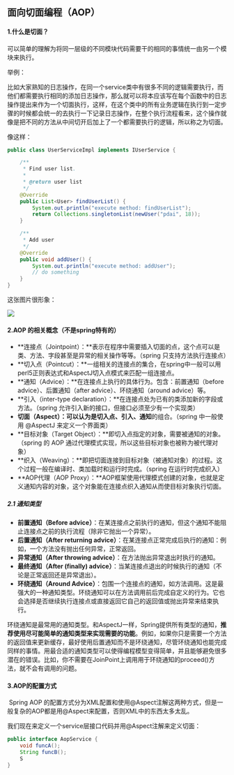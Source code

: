 ## 面向切面编程（AOP）

#### 1.什么是切面？

​		可以简单的理解为将同一层级的不同模块代码需要干的相同的事情统一由另一个模块来执行。

举例：

​		比如大家熟知的日志操作，在同一个service类中有很多不同的逻辑需要执行，而他们都需要执行相同的添加日志操作，那么就可以将本应该写在每个函数中的日志操作提出来作为一个切面执行，这样，在这个类中的所有业务逻辑在执行到一定步骤的时候都会统一的去执行一下记录日志操作，在整个执行流程看来，这个操作就像是把不同的方法从中间切开后加上了一个都需要执行的逻辑，所以称之为切面。

像这样：

```java
public class UserServiceImpl implements IUserService {

    /**
     * Find user list.
     *
     * @return user list
     */
    @Override
    public List<User> findUserList() {
        System.out.println("execute method: findUserList");
        return Collections.singletonList(newUser("pdai", 18));
    }

    /**
     * Add user
     */
    @Override
    public void addUser() {
        System.out.println("execute method: addUser");
        // do something
    }
}
```

这张图片很形象：

![](https://pdai.tech/images/spring/springframework/spring-framework-aop-4.png)

#### 2.AOP 的相关概念（不是spring特有的）

- **连接点（Jointpoint）：**表示在程序中需要插入切面的点，这个点可以是类、方法、字段甚至是异常的相关操作等等。（spring 只支持方法执行连接点）
- **切入点（Pointcut）：**一组相关的连接点的集合，在spring中一般可以用perl5正则表达式和AspectJ切入点模式来匹配一组连接点。
- **通知（Advice）：**在连接点上执行的具体行为。包含：前置通知（before advice）、后置通知（after advice）、环绕通知（around advice）等。
- **引入（inter-type declaration）：**在连接点处为已有的类添加新的字段或方法。（spring 允许引入新的接口，但接口必须至少有一个实现类）
- **切面（Aspect）：**可以认为是**切入点、引入、通知**的组合。（spring 中一般使用 @AspectJ 来定义一个界面类）
- **目标对象（Target Object）：**即切入点指定的对象，需要被通知的对象。（spring 的 AOP 通过代理模式实现，所以这些目标对象也被称为被代理对象）
- **织入（Weaving）：**即把切面连接到目标对象（被通知对象）的过程。这个过程一般在编译时、类加载时和运行时完成。（spring 在运行时完成织入）
- **AOP代理（AOP Proxy）：**AOP框架使用代理模式创建的对象，也就是定义通知内容的对象，这个对象能在连接点织入通知从而使目标对象执行切面。

##### 2.1 通知类型

- **前置通知（Before advice）**：在某连接点之前执行的通知，但这个通知不能阻止连接点之前的执行流程（除非它抛出一个异常）。
- **后置通知（After returning advice）**：在某连接点正常完成后执行的通知：例如，一个方法没有抛出任何异常，正常返回。
- **异常通知（After throwing advice）**：在方法抛出异常退出时执行的通知。
- **最终通知（After (finally) advice）**：当某连接点退出的时候执行的通知（不论是正常返回还是异常退出）。
- **环绕通知（Around Advice）**：包围一个连接点的通知，如方法调用。这是最强大的一种通知类型。环绕通知可以在方法调用前后完成自定义的行为。它也会选择是否继续执行连接点或直接返回它自己的返回值或抛出异常来结束执行。

​		环绕通知是最常用的通知类型。和AspectJ一样，Spring提供所有类型的通知，**推荐使用尽可能简单的通知类型来实现需要的功能**。例如，如果你只是需要一个方法的返回值来更新缓存，最好使用后置通知而不是环绕通知，尽管环绕通知也能完成同样的事情。用最合适的通知类型可以使得编程模型变得简单，并且能够避免很多潜在的错误。比如，你不需要在JoinPoint上调用用于环绕通知的proceed()方法，就不会有调用的问题。

#### 3.AOP的配置方式

​	Spring AOP 的配置方式分为XML配置和使用@Aspect注解这两种方式，但是一般复杂的AOP都是用@Aspect来配置，否则XML中的东西太多太乱。

我们现在来定义一个service层接口代码并用@Aspect注解来定义切面：

```java
public interface AopService {
    void funcA();
    String funcB();
    S
}
```

